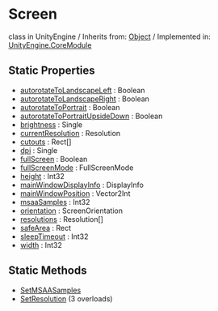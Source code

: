 # Screen
class in UnityEngine
 / Inherits from: <a href="https://docs.unity3d.com/6000.2/Documentation/ScriptReference/Object.html">Object</a> / Implemented in: <a href="https://docs.unity3d.com/6000.2/Documentation/ScriptReference/UnityEngine.CoreModule.html">UnityEngine.CoreModule</a>

## Static Properties
- <a href="https://docs.unity3d.com/6000.2/Documentation/ScriptReference/Screen-autorotateToLandscapeLeft.html">autorotateToLandscapeLeft</a> : Boolean
- <a href="https://docs.unity3d.com/6000.2/Documentation/ScriptReference/Screen-autorotateToLandscapeRight.html">autorotateToLandscapeRight</a> : Boolean
- <a href="https://docs.unity3d.com/6000.2/Documentation/ScriptReference/Screen-autorotateToPortrait.html">autorotateToPortrait</a> : Boolean
- <a href="https://docs.unity3d.com/6000.2/Documentation/ScriptReference/Screen-autorotateToPortraitUpsideDown.html">autorotateToPortraitUpsideDown</a> : Boolean
- <a href="https://docs.unity3d.com/6000.2/Documentation/ScriptReference/Screen-brightness.html">brightness</a> : Single
- <a href="https://docs.unity3d.com/6000.2/Documentation/ScriptReference/Screen-currentResolution.html">currentResolution</a> : Resolution
- <a href="https://docs.unity3d.com/6000.2/Documentation/ScriptReference/Screen-cutouts.html">cutouts</a> : Rect[]
- <a href="https://docs.unity3d.com/6000.2/Documentation/ScriptReference/Screen-dpi.html">dpi</a> : Single
- <a href="https://docs.unity3d.com/6000.2/Documentation/ScriptReference/Screen-fullScreen.html">fullScreen</a> : Boolean
- <a href="https://docs.unity3d.com/6000.2/Documentation/ScriptReference/Screen-fullScreenMode.html">fullScreenMode</a> : FullScreenMode
- <a href="https://docs.unity3d.com/6000.2/Documentation/ScriptReference/Screen-height.html">height</a> : Int32
- <a href="https://docs.unity3d.com/6000.2/Documentation/ScriptReference/Screen-mainWindowDisplayInfo.html">mainWindowDisplayInfo</a> : DisplayInfo
- <a href="https://docs.unity3d.com/6000.2/Documentation/ScriptReference/Screen-mainWindowPosition.html">mainWindowPosition</a> : Vector2Int
- <a href="https://docs.unity3d.com/6000.2/Documentation/ScriptReference/Screen-msaaSamples.html">msaaSamples</a> : Int32
- <a href="https://docs.unity3d.com/6000.2/Documentation/ScriptReference/Screen-orientation.html">orientation</a> : ScreenOrientation
- <a href="https://docs.unity3d.com/6000.2/Documentation/ScriptReference/Screen-resolutions.html">resolutions</a> : Resolution[]
- <a href="https://docs.unity3d.com/6000.2/Documentation/ScriptReference/Screen-safeArea.html">safeArea</a> : Rect
- <a href="https://docs.unity3d.com/6000.2/Documentation/ScriptReference/Screen-sleepTimeout.html">sleepTimeout</a> : Int32
- <a href="https://docs.unity3d.com/6000.2/Documentation/ScriptReference/Screen-width.html">width</a> : Int32

## Static Methods
- <a href="https://docs.unity3d.com/6000.2/Documentation/ScriptReference/Screen.SetMSAASamples.html">SetMSAASamples</a>
- <a href="https://docs.unity3d.com/6000.2/Documentation/ScriptReference/Screen.SetResolution.html">SetResolution</a> (3 overloads)
